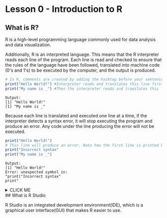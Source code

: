 
# Lesson 0 - Introduction to R 

## What is R?

R is a high-level programming language commonly used for data analysis and data visualization. 

Additionally, R  is an interpreted language. This means that the R interpreter reads each line of the program. Each line is read and checked to ensure that the rules of the language have been followed, translated into machine code (0's and 1's) to be executed by the computer, and the output is produced.

```R
# In R, comments are created by adding the hashtag before your sentence so that the interpretor knows that they are comments.
print("Hello World!") #Interpreter reads and translates this line first
print("My name is _") #Then the interpreter reads and translates this line next
```
```
Output:
[1] "Hello World!"
[1] "My name is _"
```
Because each line is translated and executed one line at a time, if the interpreter detects a syntax error, it will stop executing the program and produce an error. Any code under the line producing the error will not be executed.

```R
print("Hello World!") 
# This line will produce an error. Note how the first line is printed but neither the second nor third line are.
print("Incorrect syntax" 
print("My name is _") 
```
```
Output:
[1] "Hello World!"
Error: unexpected symbol in:
"print("Incorrect syntax" 
print"
```
<details><summary>CLICK ME</summary>
<p>

#### We can hide anything, even code!

```ruby
   puts "Hello World"
```

</p>
</details>
## What is R Studio

R Studio is an integrated development environment(IDE), which is a graphical user interface(GUI) that makes R easier to use.


